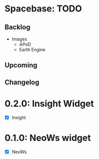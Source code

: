 Spacebase: TODO
=========================================================================

Backlog
-------------------------------------------------------------------------

- Images
    - APoD
    - Earth Engine

Upcoming
-------------------------------------------------------------------------

Changelog
-------------------------------------------------------------------------

# 0.2.0: Insight Widget

- [x] Insight

# 0.1.0: NeoWs widget

- [x] NeoWs